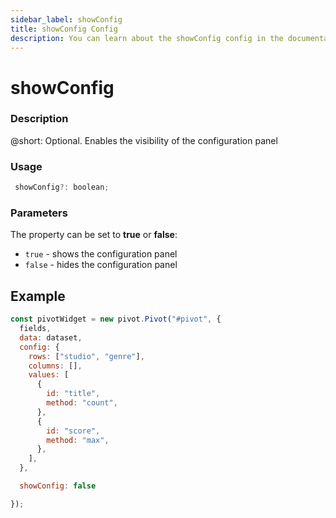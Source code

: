 ```yaml
---
sidebar_label: showConfig
title: showConfig Config
description: You can learn about the showConfig config in the documentation of the DHTMLX JavaScript Pivot library. Browse developer guides and API reference, try out code examples and live demos, and download a free 30-day evaluation version of DHTMLX Pivot.
---
```


# showConfig

### Description

@short: Optional. Enables the visibility of the configuration panel 

### Usage

~~~jsx
 showConfig?: boolean;
~~~

### Parameters

The property can be set to **true** or **false**: 

- `true` - shows the configuration panel
- `false` - hides the configuration panel

## Example

~~~jsx {19}
const pivotWidget = new pivot.Pivot("#pivot", {
  fields,
  data: dataset,
  config: {
    rows: ["studio", "genre"],
    columns: [],
    values: [
      {
        id: "title",
        method: "count",
      },
      {
        id: "score",
        method: "max",
      },
    ],
  },

  showConfig: false

});
~~~

